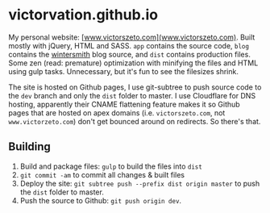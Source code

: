 # victorvation.github.io
My personal website: [www.victorszeto.com](www.victorszeto.com). Built mostly with jQuery, HTML and SASS. `app` contains the source code, `blog` contains the [wintersmith](wintersmith.io) blog source, and `dist` contains production files. Some zen (read: premature) optimization with minifying the files and HTML using gulp tasks. Unnecessary, but it's fun to see the filesizes shrink.

The site is hosted on Github pages, I use git-subtree to push source code to the `dev` branch and only the `dist` folder to master. I use Cloudflare for DNS hosting, apparently their CNAME flattening feature makes it so Github pages that are hosted on apex domains (i.e. `victorszeto.com`, not `www.victorzeto.com`) don't get bounced around on redirects. So there's that.

## Building
1. Build and package files: `gulp` to build the files into `dist`
2. `git commit -am` to commit all changes & built files
3. Deploy the site: `git subtree push --prefix dist origin master` to push the `dist` folder to master.
4. Push the source to Github: `git push origin dev`.
